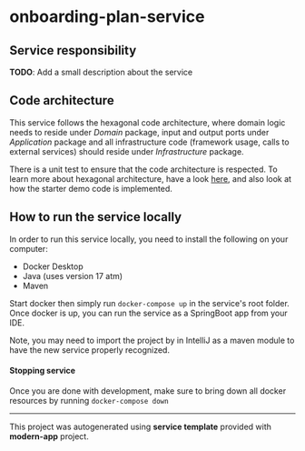 # onboarding-plan-service

## Service responsibility
**TODO**: Add a small description about the service


## Code architecture
This service follows the hexagonal code architecture, where domain logic needs to reside under *Domain* package, input and output ports under *Application* package and all infrastructure code (framework usage, calls to external services) should reside under *Infrastructure* package.

There is a unit test to ensure that the code architecture is respected. To learn more about hexagonal architecture, have a look [here](https://netflixtechblog.com/ready-for-changes-with-hexagonal-architecture-b315ec967749), and also look at how the starter demo code is implemented.



## How to run the service locally
In order to run this service locally, you need to install the following on your computer:
* Docker Desktop
* Java (uses version 17 atm)
* Maven

Start docker then simply run `docker-compose up` in the service's root folder. Once docker is up, you can run the service as a SpringBoot app from your IDE.

Note, you may need to import the project by in IntelliJ as a maven module to have the new service properly recognized.


#### Stopping service
Once you are done with development, make sure to bring down all docker resources by running `docker-compose down`


---
This project was autogenerated using **service template** provided with **modern-app** project.
